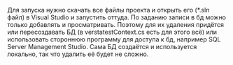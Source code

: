 
Для запуска нужно скачать все файлы проекта и открыть его (*.sln файл) в Visual Studio и запустить оттуда. 
По заданию записи в бд можно только добавлять и просматривать. Поэтому для их удаления придётся или пересоздавать БД (в verstatestContext.cs есть для этого всё) или использовать стороннюю программу для доступа к бд, например SQL Server Management Studio.
Сама БД создаётся и используется локально, так что удалить её будет не сложно.
